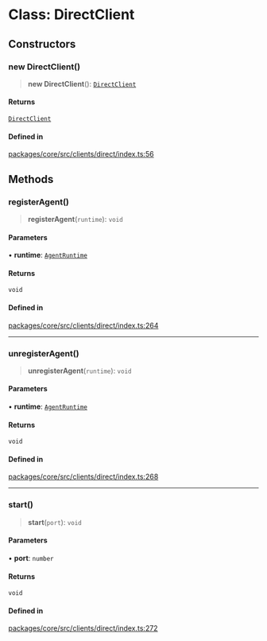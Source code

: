 # Class: DirectClient

## Constructors

### new DirectClient()

> **new DirectClient**(): [`DirectClient`](DirectClient.md)

#### Returns

[`DirectClient`](DirectClient.md)

#### Defined in

[packages/core/src/clients/direct/index.ts:56](https://github.com/ai16z/eliza/blob/main/packages/core/src/clients/direct/index.ts#L56)

## Methods

### registerAgent()

> **registerAgent**(`runtime`): `void`

#### Parameters

• **runtime**: [`AgentRuntime`](AgentRuntime.md)

#### Returns

`void`

#### Defined in

[packages/core/src/clients/direct/index.ts:264](https://github.com/ai16z/eliza/blob/main/packages/core/src/clients/direct/index.ts#L264)

***

### unregisterAgent()

> **unregisterAgent**(`runtime`): `void`

#### Parameters

• **runtime**: [`AgentRuntime`](AgentRuntime.md)

#### Returns

`void`

#### Defined in

[packages/core/src/clients/direct/index.ts:268](https://github.com/ai16z/eliza/blob/main/packages/core/src/clients/direct/index.ts#L268)

***

### start()

> **start**(`port`): `void`

#### Parameters

• **port**: `number`

#### Returns

`void`

#### Defined in

[packages/core/src/clients/direct/index.ts:272](https://github.com/ai16z/eliza/blob/main/packages/core/src/clients/direct/index.ts#L272)
